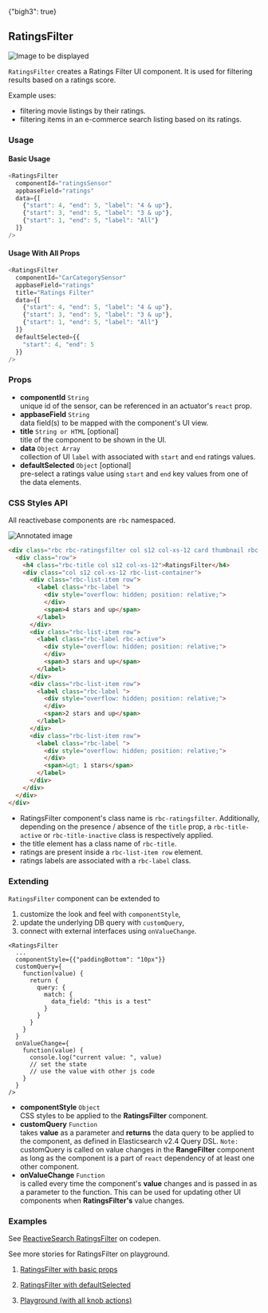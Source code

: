 {"bigh3": true}

## RatingsFilter

![Image to be displayed](https://i.imgur.com/KO1bJQw.png)

`RatingsFilter` creates a Ratings Filter UI component. It is used for filtering results based on a ratings score.


Example uses:
* filtering movie listings by their ratings.
* filtering items in an e-commerce search listing based on its ratings.

### Usage

#### Basic Usage

```js
<RatingsFilter
  componentId="ratingsSensor"
  appbaseField="ratings"
  data={[
    {"start": 4, "end": 5, "label": "4 & up"},
    {"start": 3, "end": 5, "label": "3 & up"},
    {"start": 1, "end": 5, "label": "All"}
  ]}
/>
```

#### Usage With All Props

```js
<RatingsFilter
  componentId="CarCategorySensor"
  appbaseField="ratings"
  title="Ratings Filter"
  data={[
    {"start": 4, "end": 5, "label": "4 & up"},
    {"start": 3, "end": 5, "label": "3 & up"},
    {"start": 1, "end": 5, "label": "All"}
  ]}
  defaultSelected={{
    "start": 4, "end": 5
  }}
/>
```

### Props

- **componentId** `String`  
    unique id of the sensor, can be referenced in an actuator's `react` prop.
- **appbaseField** `String`  
    data field(s) to be mapped with the component's UI view.
- **title** `String or HTML` [optional]  
    title of the component to be shown in the UI.
- **data** `Object Array`  
    collection of UI `label` with associated with `start` and `end` ratings values.
- **defaultSelected** `Object` [optional]  
    pre-select a ratings value using `start` and `end` key values from one of the data elements.

### CSS Styles API

All reactivebase components are `rbc` namespaced.

![Annotated image](https://i.imgur.com/eBNY5rZ.png)

```html
<div class="rbc rbc-ratingsfilter col s12 col-xs-12 card thumbnail rbc-title-active">
  <div class="row">
    <h4 class="rbc-title col s12 col-xs-12">RatingsFilter</h4>
    <div class="col s12 col-xs-12 rbc-list-container">
      <div class="rbc-list-item row">
        <label class="rbc-label ">
          <div style="overflow: hidden; position: relative;">
          </div>
          <span>4 stars and up</span>
        </label>
      </div>
      <div class="rbc-list-item row">
        <label class="rbc-label rbc-active">
          <div style="overflow: hidden; position: relative;">
          </div>
          <span>3 stars and up</span>
        </label>
      </div>
      <div class="rbc-list-item row">
        <label class="rbc-label ">
          <div style="overflow: hidden; position: relative;">
          </div>
          <span>2 stars and up</span>
        </label>
      </div>
      <div class="rbc-list-item row">
        <label class="rbc-label ">
          <div style="overflow: hidden; position: relative;">
          </div>
          <span>&gt; 1 stars</span>
        </label>
      </div>
    </div>
  </div>
</div>
```

* RatingsFilter component's class name is `rbc-ratingsfilter`. Additionally, depending on the presence / absence of the `title` prop, a `rbc-title-active` or `rbc-title-inactive` class is respectively applied.
* the title element has a class name of `rbc-title`.
* ratings are present inside a `rbc-list-item row` element.
* ratings labels are associated with a `rbc-label` class.

### Extending

`RatingsFilter` component can be extended to
1. customize the look and feel with `componentStyle`,
2. update the underlying DB query with `customQuery`,
3. connect with external interfaces using `onValueChange`.

```
<RatingsFilter
  ...
  componentStyle={{"paddingBottom": "10px"}}
  customQuery={
    function(value) {
      return {
        query: {
          match: {
            data_field: "this is a test"
          }
        }
      }
    }
  }
  onValueChange={
    function(value) {
      console.log("current value: ", value)
      // set the state
      // use the value with other js code
    }
  }
/>
```

- **componentStyle** `Object`  
    CSS styles to be applied to the **RatingsFilter** component.
- **customQuery** `Function`  
    takes **value** as a parameter and **returns** the data query to be applied to the component, as defined in Elasticsearch v2.4 Query DSL.
    `Note:` customQuery is called on value changes in the **RangeFilter** component as long as the component is a part of `react` dependency of at least one other component.
- **onValueChange** `Function`  
    is called every time the component's **value** changes and is passed in as a parameter to the function. This can be used for updating other UI components when **RatingsFilter's** value changes.

### Examples

<p data-height="500" data-theme-id="light" data-slug-hash="zwZzqm" data-default-tab="result" data-user="sids-aquarius" data-embed-version="2" data-pen-title="ReactiveSearch RatingsFilter" class="codepen">See <a href="http://codepen.io/sids-aquarius/pen/zwZzqm/">ReactiveSearch RatingsFilter</a> on codepen.</p>
<script async src="https://production-assets.codepen.io/assets/embed/ei.js"></script>

See more stories for RatingsFilter on playground.

1. [RatingsFilter with basic props](../playground/?selectedKind=s%2FRatingsFilter&selectedStory=Basic&full=0&down=1&left=1&panelRight=0&downPanel=kadirahq%2Fstorybook-addon-knobs&filterBy=ReactiveSearch)

4. [RatingsFilter with defaultSelected](../playground/?knob-defaultSelected=%7B"start"%3A2%2C"end"%3A5%7D&selectedKind=s%2FRatingsFilter&selectedStory=With+defaultSelected&full=0&down=1&left=1&panelRight=0&downPanel=kadirahq%2Fstorybook-addon-knobs&filterBy=ReactiveSearch)

4. [Playground (with all knob actions)](../playground/?knob-defaultSelected=%7B"start"%3A2%2C"end"%3A5%7D&knob-title=RatingsFilter&knob-data=%5B%7B"start"%3A4%2C"end"%3A5%2C"label"%3A"4+stars+and+up"%7D%2C%7B"start"%3A3%2C"end"%3A5%2C"label"%3A"3+stars+and+up"%7D%2C%7B"start"%3A2%2C"end"%3A5%2C"label"%3A"2+stars+and+up"%7D%2C%7B"start"%3A1%2C"end"%3A5%2C"label"%3A">+1+stars"%7D%5D&selectedKind=s%2FRatingsFilter&selectedStory=Playground&full=0&down=1&left=1&panelRight=0&downPanel=kadirahq%2Fstorybook-addon-knobs&filterBy=ReactiveSearch)
